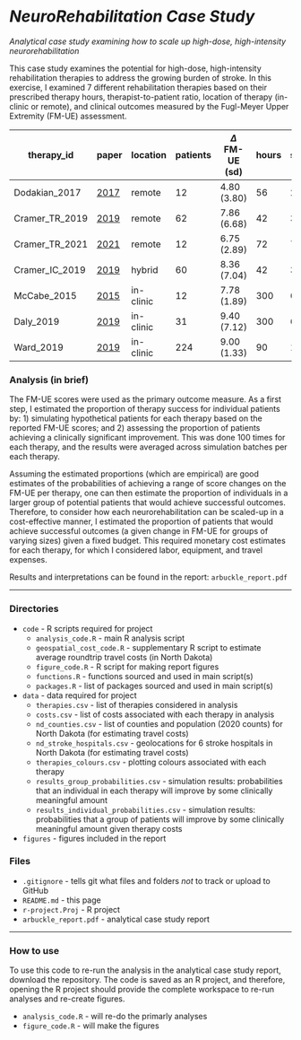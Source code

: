 # *NeuroRehabilitation Case Study*
*Analytical case study examining how to scale up high-dose, high-intensity neurorehabilitation*

This case study examines the potential for high-dose, high-intensity rehabilitation therapies to address the growing burden of stroke. In this exercise, I examined 7 different rehabilitation therapies based on their prescribed therapy hours, therapist-to-patient ratio, location of therapy (in-clinic or remote), and clinical outcomes measured by the Fugl-Meyer Upper Extremity (FM-UE) assessment. 

therapy_id | paper | location | patients | $\Delta$ FM-UE (sd) | hours | sessions
--- | --- | --- | --- | --- | --- | ---
Dodakian_2017 | [2017](https://doi.org/10.1177/1545968317733818) | remote | 12 | 4.80 (3.80) | 56 | 28 
Cramer_TR_2019 | [2019](https://doi.org/10.1001/jamaneurol.2019.1604) | remote | 62 | 7.86 (6.68) | 42 | 36 
Cramer_TR_2021 | [2021](https://doi.org/10.3389/fneur.2020.611453) | remote | 12 | 6.75 (2.89) | 72 | 72 
Cramer_IC_2019 | [2019](https://doi.org/10.1001/jamaneurol.2019.1604) | hybrid | 60 | 8.36 (7.04) | 42 | 36 
McCabe_2015 | [2015](https://doi.org/10.1016/j.apmr.2014.10.022) | in-clinic | 12 | 7.78 (1.89) | 300 | 60
Daly_2019 | [2019](https://doi.org/10.1177/1545968319846120) | in-clinic | 31 | 9.40 (7.12) | 300 | 60
Ward_2019 | [2019](http://dx.doi.org/10.1136/jnnp-2018-319954) | in-clinic | 224 | 9.00 (1.33) | 90 | 15

### Analysis (in brief)

The FM-UE scores were used as the primary outcome measure. As a first step, I estimated the proportion of therapy success for individual patients by: 1) simulating hypothetical patients for each therapy based on the reported FM-UE scores; and 2) assessing the proportion of patients achieving a clinically significant improvement. This was done 100 times for each therapy, and the results were averaged across simulation batches per each therapy.

Assuming the estimated proportions (which are empirical) are good estimates of the probabilities of achieving a range of score changes on the FM-UE per therapy, one can then estimate the proportion of individuals in a larger group of potential patients that would achieve successful outcomes. Therefore, to consider how each neurorehabilitation can be scaled-up in a cost-effective manner, I estimated the proportion of patients that would achieve successful outcomes (a given change in FM-UE for groups of varying sizes) given a fixed budget. This required monetary cost estimates for each therapy, for which I considered labor, equipment, and travel expenses. 

Results and interpretations can be found in the report: `arbuckle_report.pdf`

***

### Directories
  * `code` - R scripts required for project
    + `analysis_code.R` - main R analysis script
    + `geospatial_cost_code.R` - supplementary R script to estimate average roundtrip travel costs (in North Dakota)
    + `figure_code.R` - R script for making report figures
    + `functions.R` - functions sourced and used in main script(s)
    + `packages.R` - list of packages sourced and used in main script(s)
  * `data` - data required for project
    + `therapies.csv` - list of therapies considered in analysis
    + `costs.csv` - list of costs associated with each therapy in analysis
    + `nd_counties.csv` - list of counties and population (2020 counts) for North Dakota (for estimating travel costs)
    + `nd_stroke_hospitals.csv` - geolocations for 6 stroke hospitals in North Dakota (for estimating travel costs)
    + `therapies_colours.csv` - plotting colours associated with each therapy
    + `results_group_probabilities.csv` - simulation results: probabilities that an individual in each therapy will improve by some clinically meaningful amount 
    + `results_individual_probabilities.csv` - simulation results: probabilities that a group of patients will improve by some clinically meaningful amount given therapy costs
  * `figures` - figures included in the report

### Files
  * `.gitignore` - tells git what files and folders *not* to track or upload to GitHub
  * `README.md` - this page
  * `r-project.Proj` - R project
  * `arbuckle_report.pdf` - analytical case study report
  
***  
  
### How to use

To use this code to re-run the analysis in the analytical case study report, download the repository. The code is saved as an R project, and therefore, opening the R project should provide the complete workspace to re-run analyses and re-create figures.
  * `analysis_code.R` - will re-do the primarly analyses
  * `figure_code.R` - will make the figures



